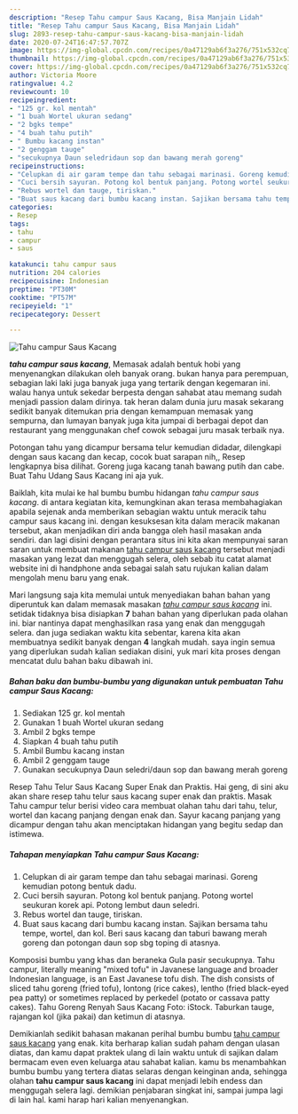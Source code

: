 ```yaml
---
description: "Resep Tahu campur Saus Kacang, Bisa Manjain Lidah"
title: "Resep Tahu campur Saus Kacang, Bisa Manjain Lidah"
slug: 2893-resep-tahu-campur-saus-kacang-bisa-manjain-lidah
date: 2020-07-24T16:47:57.707Z
image: https://img-global.cpcdn.com/recipes/0a47129ab6f3a276/751x532cq70/tahu-campur-saus-kacang-foto-resep-utama.jpg
thumbnail: https://img-global.cpcdn.com/recipes/0a47129ab6f3a276/751x532cq70/tahu-campur-saus-kacang-foto-resep-utama.jpg
cover: https://img-global.cpcdn.com/recipes/0a47129ab6f3a276/751x532cq70/tahu-campur-saus-kacang-foto-resep-utama.jpg
author: Victoria Moore
ratingvalue: 4.2
reviewcount: 10
recipeingredient:
- "125 gr. kol mentah"
- "1 buah Wortel ukuran sedang"
- "2 bgks tempe"
- "4 buah tahu putih"
- " Bumbu kacang instan"
- "2 genggam tauge"
- "secukupnya Daun seledridaun sop dan bawang merah goreng"
recipeinstructions:
- "Celupkan di air garam tempe dan tahu sebagai marinasi. Goreng kemudian potong bentuk dadu."
- "Cuci bersih sayuran. Potong kol bentuk panjang. Potong wortel seukuran korek api. Potong lembut daun seledri."
- "Rebus wortel dan tauge, tiriskan."
- "Buat saus kacang dari bumbu kacang instan. Sajikan bersama tahu tempe, wortel, dan kol. Beri saus kacang dan taburi bawang merah goreng dan potongan daun sop sbg toping di atasnya."
categories:
- Resep
tags:
- tahu
- campur
- saus

katakunci: tahu campur saus 
nutrition: 204 calories
recipecuisine: Indonesian
preptime: "PT30M"
cooktime: "PT57M"
recipeyield: "1"
recipecategory: Dessert

---
```



![Tahu campur Saus Kacang](https://img-global.cpcdn.com/recipes/0a47129ab6f3a276/751x532cq70/tahu-campur-saus-kacang-foto-resep-utama.jpg)

<b><i>tahu campur saus kacang</i></b>, Memasak adalah bentuk hobi yang menyenangkan dilakukan oleh banyak orang. bukan hanya para perempuan, sebagian laki laki juga banyak juga yang tertarik dengan kegemaran ini. walau hanya untuk sekedar berpesta dengan sahabat atau memang sudah menjadi passion dalam dirinya. tak heran dalam dunia juru masak sekarang sedikit banyak ditemukan pria dengan kemampuan memasak yang sempurna, dan lumayan banyak juga kita jumpai di berbagai depot dan restaurant yang menggunakan chef cowok sebagai juru masak terbaik nya.

Potongan tahu yang dicampur bersama telur kemudian didadar, dilengkapi dengan saus kacang dan kecap, cocok buat sarapan nih,, Resep lengkapnya bisa dilihat. Goreng juga kacang tanah bawang putih dan cabe. Buat Tahu Udang Saus Kacang ini aja yuk.

Baiklah, kita mulai ke hal bumbu bumbu hidangan <i>tahu campur saus kacang</i>. di antara kegiatan kita, kemungkinan akan terasa membahagiakan apabila sejenak anda memberikan sebagian waktu untuk meracik tahu campur saus kacang ini. dengan kesuksesan kita dalam meracik makanan tersebut, akan menjadikan diri anda bangga oleh hasil masakan anda sendiri. dan lagi disini dengan perantara situs ini kita akan mempunyai saran saran untuk membuat makanan <u>tahu campur saus kacang</u> tersebut menjadi masakan yang lezat dan menggugah selera, oleh sebab itu catat alamat website ini di handphone anda sebagai salah satu rujukan kalian dalam mengolah menu baru yang enak.


Mari langsung saja kita memulai untuk menyediakan bahan bahan yang diperuntuk kan dalam memasak masakan <u><i>tahu campur saus kacang</i></u> ini. setidak tidaknya bisa disiapkan <b>7</b> bahan bahan yang diperlukan pada olahan ini. biar nantinya dapat menghasilkan rasa yang enak dan menggugah selera. dan juga sediakan waktu kita sebentar, karena kita akan membuatnya sedikit banyak dengan <b>4</b> langkah mudah. saya ingin semua yang diperlukan sudah kalian sediakan disini, yuk mari kita proses dengan mencatat dulu bahan baku dibawah ini.

<!--inarticleads1-->

##### Bahan baku dan bumbu-bumbu yang digunakan untuk pembuatan Tahu campur Saus Kacang:

1. Sediakan 125 gr. kol mentah
1. Gunakan 1 buah Wortel ukuran sedang
1. Ambil 2 bgks tempe
1. Siapkan 4 buah tahu putih
1. Ambil  Bumbu kacang instan
1. Ambil 2 genggam tauge
1. Gunakan secukupnya Daun seledri/daun sop dan bawang merah goreng


Resep Tahu Telur Saus Kacang Super Enak dan Praktis. Hai geng, di sini aku akan share resep tahu telur saus kacang super enak dan praktis. Masak Tahu campur telur berisi video cara membuat olahan tahu dari tahu, telur, wortel dan kacang panjang dengan enak dan. Sayur kacang panjang yang dicampur dengan tahu akan menciptakan hidangan yang begitu sedap dan istimewa. 

<!--inarticleads2-->

##### Tahapan menyiapkan Tahu campur Saus Kacang:

1. Celupkan di air garam tempe dan tahu sebagai marinasi. Goreng kemudian potong bentuk dadu.
1. Cuci bersih sayuran. Potong kol bentuk panjang. Potong wortel seukuran korek api. Potong lembut daun seledri.
1. Rebus wortel dan tauge, tiriskan.
1. Buat saus kacang dari bumbu kacang instan. Sajikan bersama tahu tempe, wortel, dan kol. Beri saus kacang dan taburi bawang merah goreng dan potongan daun sop sbg toping di atasnya.


Komposisi bumbu yang khas dan beraneka Gula pasir secukupnya. Tahu campur, literally meaning &#34;mixed tofu&#34; in Javanese language and broader Indonesian language, is an East Javanese tofu dish. The dish consists of sliced tahu goreng (fried tofu), lontong (rice cakes), lentho (fried black-eyed pea patty) or sometimes replaced by perkedel (potato or cassava patty cakes). Tahu Goreng Renyah Saus Kacang Foto: iStock. Taburkan tauge, rajangan kol (jika pakai) dan ketimun di atasnya. 

Demikianlah sedikit bahasan makanan perihal bumbu bumbu <u>tahu campur saus kacang</u> yang enak. kita berharap kalian sudah paham dengan ulasan diatas, dan kamu dapat praktek ulang di lain waktu untuk di sajikan dalam bermacam even even keluarga atau sahabat kalian. kamu bs menambahkan bumbu bumbu yang tertera diatas selaras dengan keinginan anda, sehingga olahan <b>tahu campur saus kacang</b> ini dapat menjadi lebih endess dan menggugah selera lagi. demikian penjabaran singkat ini, sampai jumpa lagi di lain hal. kami harap hari kalian menyenangkan.
